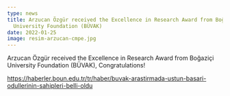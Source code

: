 ```yaml
---
type: news
title: Arzucan Özgür received the Excellence in Research Award from Boğaziçi
  University Foundation (BÜVAK)
date: 2022-01-25
image: resim-arzucan-cmpe.jpg
---
```

Arzucan Özgür received the Excellence in Research Award from Boğaziçi University Foundation (BÜVAK), Congratulations!
 
https://haberler.boun.edu.tr/tr/haber/buvak-arastirmada-ustun-basari-odullerinin-sahipleri-belli-oldu 